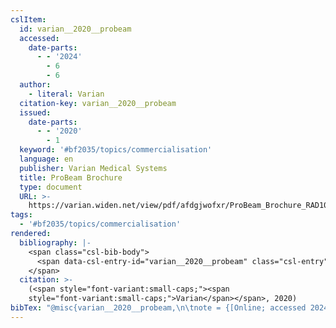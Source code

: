 ```yaml
---
cslItem:
  id: varian__2020__probeam
  accessed:
    date-parts:
      - - '2024'
        - 6
        - 6
  author:
    - literal: Varian
  citation-key: varian__2020__probeam
  issued:
    date-parts:
      - - '2020'
        - 1
  keyword: '#bf2035/topics/commercialisation'
  language: en
  publisher: Varian Medical Systems
  title: ProBeam Brochure
  type: document
  URL: >-
    https://varian.widen.net/view/pdf/afdgjwofxr/ProBeam_Brochure_RAD10319B_Jan2020.pdf?u=fu64nb
tags:
  - '#bf2035/topics/commercialisation'
rendered:
  bibliography: |-
    <span class="csl-bib-body">
      <span data-csl-entry-id="varian__2020__probeam" class="csl-entry"><span class='author-bib'>Varian</span>. <span class='date-bib'>(2020)</span>. <span class='title'><i><b><span style="font-style:normal;">ProBeam Brochure</span></b></i></span>. Varian Medical Systems. <span class='URL'><a href='https://varian.widen.net/view/pdf/afdgjwofxr/ProBeam_Brochure_RAD10319B_Jan2020.pdf?u=fu64nb'>LINK</a></span></span>
    </span>
  citation: >-
    (<span style="font-variant:small-caps;"><span
    style="font-variant:small-caps;">Varian</span></span>, 2020)
bibTex: "@misc{varian__2020__probeam,\n\tnote = {[Online; accessed 2024-06-06]},\n\tauthor = {{Varian}},\n\tyear = {2020},\n\tmonth = {1},\n\tpublisher = {Varian Medical Systems},\n\ttitle = {ProBeam {Brochure}},\n\turl = {https://varian.widen.net/view/pdf/afdgjwofxr/ProBeam_Brochure_RAD10319B_Jan2020.pdf?u=fu64nb},\n}\n\n"
---
```

